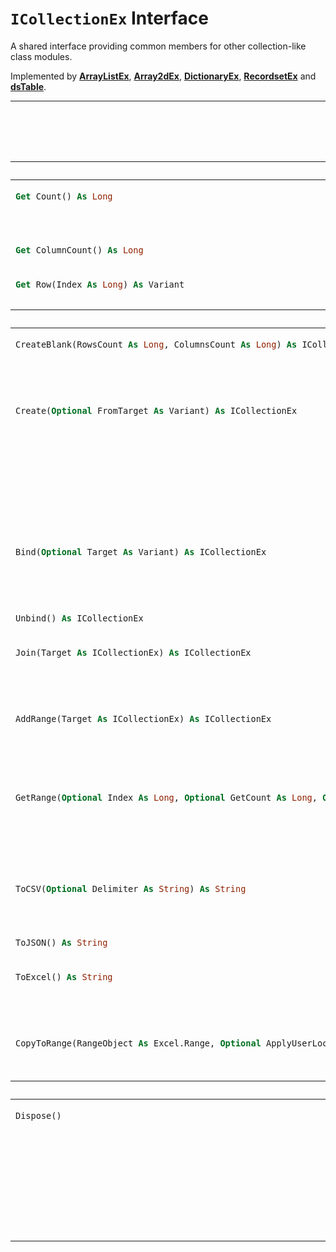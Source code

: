 # **`ICollectionEx` Interface**

A shared interface providing common members for other collection-like class modules.

Implemented by __[ArrayListEx](./ArrayListEx.md)__, __[Array2dEx](./Array2dEx.md)__, __[DictionaryEx](./DictionaryEx.md)__, __[RecordsetEx](./RecordsetEx.md)__ and __[dsTable](./dsTable.md)__.

---

<table width="100%"><caption>

### **`ICollectionEx` API**  
</caption>
<thead><tr><th colspan="2">PROPERTIES</th></tr></thead>
<tbody>


<tr><td align="left" valign="top">

```vb
Get Count() As Long
```
</td><td align="left" valign="top">
Gets the number of elements in a list-like collection or the number of rows in a table-like collection.
</td></tr>


<tr><td align="left" valign="top">

```vb
Get ColumnCount() As Long
```
</td><td align="left" valign="top">
Gets the number of columns in a table-like collection.
</td></tr>


<tr><td align="left" valign="top">

```vb
Get Row(Index As Long) As Variant
```
</td><td align="left" valign="top">
Gets an <code>Array</code> containing all the elements at the specified row <code>Index</code> in a table-like collection. 
</td></tr>


</tbody>



<thead><tr><th colspan="2">FUNCTIONS</th></tr></thead>
<tbody>


<tr><td align="left" valign="top">

```vb
CreateBlank(RowsCount As Long, ColumnsCount As Long) As ICollectionEx
```
</td><td align="left" valign="top">
Returns a new table-like <code>ICollectionEx</code> instance with the specified number of rows and columns, containing <code>Empty</code> values.
</td></tr>


<tr><td align="left" valign="top">

```vb
Create(Optional FromTarget As Variant) As ICollectionEx
```
</td><td align="left" valign="top">
When no parameter is provided, returns a new instance of the class module implementing this interface.
<br/>
Otherwise, returns a new instance composed of the elements obtained by converting the provided parameter to the object type of the class module implementing this interface.
</td></tr>


<tr><td align="left" valign="top">

```vb
Bind(Optional Target As Variant) As ICollectionEx
```
</td><td align="left" valign="top">
Instead of returning a new instance referencing a <code>Target</code> object, tells this instance to reference another object instead.
</td></tr>


<tr><td align="left" valign="top">

```vb
Unbind() As ICollectionEx
```
</td><td align="left" valign="top">
Dereferences any object being wrapped by this instance.
</td></tr>


<tr><td align="left" valign="top">

```vb
Join(Target As ICollectionEx) As ICollectionEx
```
</td><td align="left" valign="top">
In a table-like collection, concatenates all elements of another <code>Target</code> collection as additional columns into a new <code>ICollectionEx</code> instance.
</td></tr>


<tr><td align="left" valign="top">

```vb
AddRange(Target As ICollectionEx) As ICollectionEx
```
</td><td align="left" valign="top">
Appends the elements or rows of another <code>ICollectionEx</code> at the end of this one. On table-like collections, the number of columns in both collections should be the same.
</td></tr>


<tr><td align="left" valign="top">

```vb
GetRange(Optional Index As Long, Optional GetCount As Long, Optional ColumnIndexes As Variant) As ICollectionEx
```
</td><td align="left" valign="top">
Returns a new <code>ICollectionEx</code> instance which represents a subset of elements (in a list-like collection) or rows (in a table-like collection) in this instance.
<details><summary><code>PARAMETERS</code></summary><ul>
<li><kbd>Index</kbd> → Index of the first element or row to include in the subset.
<br/>Default value: <code>0</code></li>
<li><kbd>GetCount</kbd> → The number of elements or rows to include in the subset.
<br/>Default value: Count of remaining elements or rows when starting at <code>Index</code>.</li>
<li><kbd>ColumnIndexes</kbd> → An <code>Array</code> of column indices to include in the subset (must be a table-like collection) or <code>Empty</code>.
<br/>Default value: <code>Empty</code> (All columns)</li>
</ul></details>
</td></tr>


<tr><td align="left" valign="top">

```vb
ToCSV(Optional Delimiter As String) As String
```
</td><td align="left" valign="top">
Returns a <code>String</code> representing this instance in <code>CSV</code>-style format.
<details><summary><code>PARAMETERS</code></summary><ul>
<li><kbd>Delimiter</kbd> → Character <code>String</code> used as delimiter between values in a table-like collection.<br/>Default value: <code>","</code></li>
</ul></details>
</td></tr>


<tr><td align="left" valign="top">

```vb
ToJSON() As String
```
</td><td align="left" valign="top">
Returns a <code>String</code> representing this instance in <code>JSON</code> format.
</td></tr>


<tr><td align="left" valign="top">

```vb
ToExcel() As String
```
</td><td align="left" valign="top">
Provides a simple way of direct copy-paste to an <code>Excel</code> document. <em>@see: <code>FileSystemLib.SystemClipboard</code>.</em>
<br/>Same as <code>.ToCSV(vbTab)</code>.
</td></tr>


<tr><td align="left" valign="top">

```vb
CopyToRange(RangeObject As Excel.Range, Optional ApplyUserLocale As Boolean, Optional WriteHeaders As Boolean) As ICollectionEx
```
</td><td align="left" valign="top">
Copies all elements from this instance to the provided <code>Excel.Range</code> object.
<details><summary><code>PARAMETERS</code></summary><ul>
<li><kbd>RangeObject</kbd> → Target <code>Excel.Range</code> object.</li>
<li><kbd>ApplyUserLocale</kbd> → When <code>True</code>, copies the array of values directly to <code>Range.FormulaR1C1Local</code> instead of <code>Range.Value</code>.
<br/>Default value: <code>True</code></li>
<li><kbd>WriteHeaders</kbd> → When <code>True</code> and only if applicable, first copies a row of header names before copying all it's elements.
<br/>Default value: <code>True</code></li>
</ul></details>
</td></tr>

</tbody>


<thead><tr><th colspan="2">PROCEDURES</th></tr></thead>
<tbody>


<tr><td align="left" valign="top">

```vb
Dispose()
```
</td><td align="left" valign="top">
Tells the class module implementing this interface that this instance won't be needed anymore and the object(s) being wrapped by it can be safely disposed.
<br/>
<em>This shouldn't be necessary in most cases since all objects are automatically destroyed when there's nothing referencing them.</em>
</td></tr>


</tbody>

</table>




